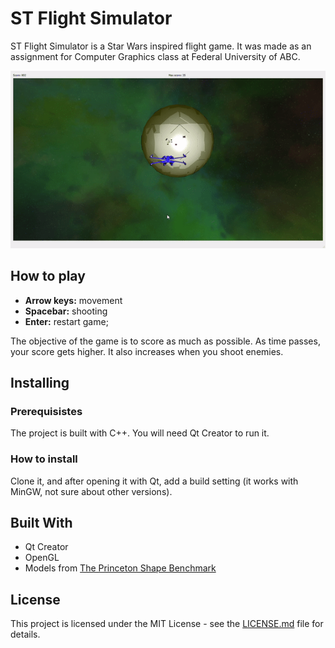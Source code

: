 # ST Flight Simulator

ST Flight Simulator is a Star Wars inspired flight game. It was made as an assignment for Computer Graphics class at Federal University of ABC.

![Game screen](./gameplay.gif)

## How to play

* **Arrow keys:** movement
* **Spacebar:** shooting
* **Enter:** restart game;

The objective of the game is to score as much as possible. As time passes, your score gets higher. It also increases when you shoot enemies.

## Installing

### Prerequisistes

The project is built with C++. You will need Qt Creator to run it. 

### How to install

Clone it, and after opening it with Qt, add a build setting (it works with MinGW, not sure about other versions).

## Built With

* Qt Creator
* OpenGL
* Models from [The Princeton Shape Benchmark](http://shape.cs.princeton.edu/benchmark/)

## License

This project is licensed under the MIT License - see the [LICENSE.md](./LICENSE.md) file for details.